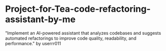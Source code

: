 # Project-for-Tea-code-refactoring-assistant-by-me
"Implement an AI-powered assistant that analyzes codebases and suggests automated refactorings to improve code quality, readability, and performance." by userrr011

